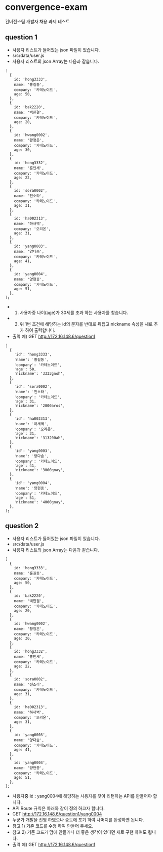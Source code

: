 # convergence-exam
컨버전스팀 개발자 채용 과제 테스트

## question 1
- 사용자 리스트가 들어있는 json 파일이 있습니다.
- src/data/user.js
- 사용자 리스트의 json Array는 다음과 같습니다.
```
[
  {
    id: 'hong3333',
    name: '홍길동',
    company: '카테노이드',
    age: 50,
  },
  {
    id: 'bak2220',
    name: '백한결',
    company: '카테노이드',
    age: 20,
  },
  {
    id: 'hwang0002',
    name: '황정은',
    company: '카테노이드',
    age: 30,
  },
  {
    id: 'hong3332',
    name: '홍만세',
    company: '카테노이드',
    age: 22,
  },
  {
    id: 'sora0002',
    name: '전소라',
    company: '카테노이드',
    age: 31,
  },
  {
    id: 'ha002313',
    name: '하새벽',
    company: '오리온',
    age: 31,
  },
  {
    id: 'yang0003',
    name: '양다솜',
    company: '카테노이드',
    age: 41,
  },
  {
    id: 'yang0004',
    name: '양현종',
    company: '카테노이드',
    age: 51,
  },
];
```
- 1) 사용자중 나이(age)가 30세를 초과 하는 사용자를 찾습니다.
- 2) 위 1번 조건에 해당하는 id의 문자를 반대로 뒤집고 nickname 속성을 새로 추가 하여 출력합니다.
- 출력 예) GET http://172.16.148.6/question1
```
[
  {
    'id': 'hong3333',
    'name': '홍길동',
    'company': '카테노이드',
    'age': 50,
    'nickname': '3333gnoh',
  },
  {
    'id': 'sora0002',
    'name': '전소라',
    'company': '카테노이드',
    'age': 31,
    'nickname': '2000aros',
  },
  {
    'id': 'ha002313',
    'name': '하새벽',
    'company': '오리온',
    'age': 31,
    'nickname': '313200ah',
  },
  {
    'id': 'yang0003',
    'name': '양다솜',
    'company': '카테노이드',
    'age': 41,
    'nickname': '3000gnay',
  },
  {
    'id': 'yang0004',
    'name': '양현종',
    'company': '카테노이드',
    'age': 51,
    'nickname': '4000gnay',
  },
];
```

## question 2
- 사용자 리스트가 들어있는 json 파일이 있습니다.
- src/data/user.js
- 사용자 리스트의 json Array는 다음과 같습니다.
```
[
  {
    id: 'hong3333',
    name: '홍길동',
    company: '카테노이드',
    age: 50,
  },
  {
    id: 'bak2220',
    name: '백한결',
    company: '카테노이드',
    age: 20,
  },
  {
    id: 'hwang0002',
    name: '황정은',
    company: '카테노이드',
    age: 30,
  },
  {
    id: 'hong3332',
    name: '홍만세',
    company: '카테노이드',
    age: 22,
  },
  {
    id: 'sora0002',
    name: '전소라',
    company: '카테노이드',
    age: 31,
  },
  {
    id: 'ha002313',
    name: '하새벽',
    company: '오리온',
    age: 31,
  },
  {
    id: 'yang0003',
    name: '양다솜',
    company: '카테노이드',
    age: 41,
  },
  {
    id: 'yang0004',
    name: '양현종',
    company: '카테노이드',
    age: 51,
  },
];
```
- 사용자중 id : yang0004에 해당하는 사용자를 찾아 리턴하는 API를 만들어야 합니다.
- API Route 규칙은 아래와 같이 정의 하고자 합니다.
- GET http://172.16.148.6/question1/yang0004
- 누군가 개발을 진행 하였으나 중도에 포기 하여 나머지를 완성하면 됩니다.
- 참고 1) 기존 코드를 수정 하여 만들어 주세요.
- 참고 2) 기존 코드가 맘에 안들거나 더 좋은 생각이 있다면 새로 구현 하여도 됩니다.
- 출력 예) GET http://172.16.148.6/question1
```
```